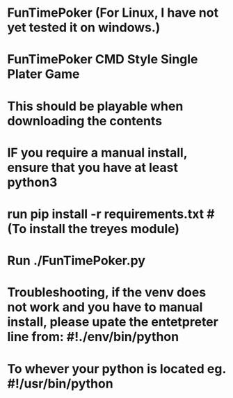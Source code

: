 # FunTimePoker (For Linux, I have not yet tested it on windows.)
# FunTimePoker CMD Style Single Plater Game
# This should be playable when downloading the contents

# IF you require a manual install, ensure that you have at least python3 
# run pip install -r requirements.txt   #(To install the treyes module)
# Run ./FunTimePoker.py

# Troubleshooting, if the venv does not work and you have to manual install, please upate the entetpreter line from: #!./env/bin/python 
# To whever your python is located eg. #!/usr/bin/python 

